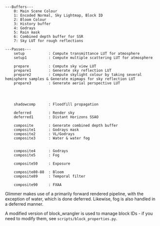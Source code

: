 ```
---Buffers---
    0: Main Scene Colour          
    1: Encoded Normal, Sky Lightmap, Block ID
    2: Bloom Colour
    3: History buffer
    4: Godrays
    5: Rain mask
    6: Combined depth buffer for SSR
    7: Sky LUT for rough reflections

---Passes---
    setup           : Compute transmittance LUT for atmosphere
    setup1          : Compute multiple scattering LUT for atmosphere

    prepare         : Compute sky view LUT
    prepare1        : Generate sky reflection LUT
    prepare2        : Compute skylight colour by taking several hemisphere samples & Generate mipmaps for sky reflection LUT
    prepare3        : Generate aerial perspective LUT




    shadowcomp      : Floodfill propagation

    deferred        : Render sky
    deferred1       : Distant Horizons SSAO

    composite       : Generate combined depth buffer    
    composite1      : Godrays mask
    composite2      : VL/Godrays
    composite3      : Water & water fog


    composite4      : Godrays
    composite5      : Fog

    composite50     : Exposure
    
    composite80-88  : Bloom
    composite89     : Temporal filter

    composite90     : FXAA
```

Glimmer makes use of a primarily forward rendered pipeline, with the exception of water, which is done deferred. Likewise, fog is also handled in a deferred manner.

A modified version of block_wrangler is used to manage block IDs - if you need to modify them, see `scripts/block_properties.py`.
